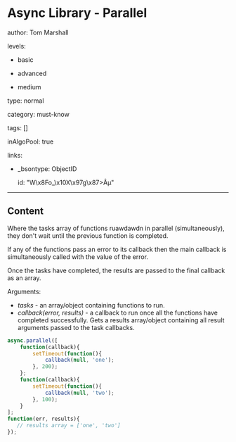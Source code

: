 # Async Library - Parallel
author: Tom Marshall

levels:

  - basic

  - advanced

  - medium

type: normal

category: must-know

tags: []

inAlgoPool: true

links:

  - _bsontype: ObjectID

    id: "W\x8Fo_\x10X\x97g\x87>Âµ"

---
## Content

Where the tasks array of functions ruawdawdn in parallel (simultaneously), they don't wait until the previous function is completed.

If any of the functions pass an error to its callback then the main callback is simultaneously called with the value of the error.

Once the tasks have completed, the results are passed to the final callback as an array.

Arguments:
- *tasks* - an array/object containing functions to run. 
- *callback(error, results)* - a callback to run once all the functions have completed successfully. Gets a results array/object containing all result arguments passed to the task callbacks.

```JavaScript
async.parallel([
    function(callback){
        setTimeout(function(){
            callback(null, 'one');
        }, 200);
    };
    function(callback){
        setTimeout(function(){
            callback(null, 'two');
        }, 100);
    }
];
function(err, results){
   // results array = ['one', 'two']
});
```
